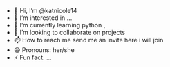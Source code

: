 - 👋 Hi, I’m @katnicole14
- 👀 I’m interested in ...
- 🌱 I’m currently learning python ,
- 💞️ I’m looking to collaborate on projects 
- 📫 How to reach me send me an invite here i will join
- 😄 Pronouns: her/she 
- ⚡ Fun fact: ...

<!---
katnicole14/katnicole14 is a ✨ special ✨ repository because its `README.md` (this file) appears on your GitHub profile.
You can click the Preview link to take a look at your changes.
--->
